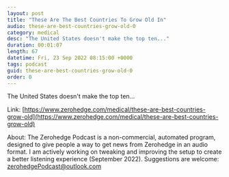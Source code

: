 ```yaml
---
layout: post
title: "These Are The Best Countries To Grow Old In"
audio: these-are-best-countries-grow-old-0
category: medical
desc: "The United States doesn't make the top ten..."
duration: 00:01:07
length: 67
datetime: Fri, 23 Sep 2022 08:15:00 +0000
tags: podcast
guid: these-are-best-countries-grow-old-0
order: 0
---
```

The United States doesn't make the top ten...

Link: [https://www.zerohedge.com/medical/these-are-best-countries-grow-old](https://www.zerohedge.com/medical/these-are-best-countries-grow-old)

About: The Zerohedge Podcast is a non-commercial, automated program, designed to give people a way to get news from Zerohedge in an audio format.  I am actively working on tweaking and improving the setup to create a better listening experience (September 2022).  Suggestions are welcome: [zerohedgePodcast@outlook.com](mailto:zerohedgePodcast@outlook.com)